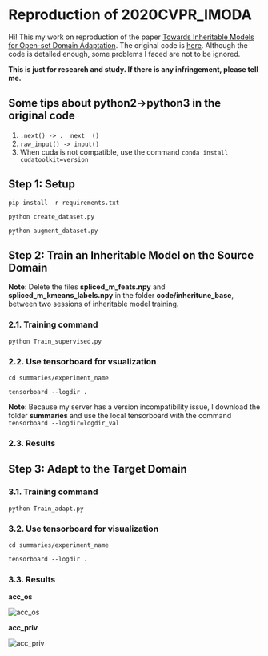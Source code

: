 # Reproduction of 2020CVPR_IMODA

Hi! This my work on reproduction of the paper [Towards Inheritable Models for Open-set Domain Adaptation](https://arxiv.org/abs/2002.08546). The original code is [here](https://sites.google.com/view/inheritune). Although the code is detailed enough, some problems I faced are not to be ignored. 

**This is just for research and study. If there is any infringement, please tell me.**

## Some tips about python2->python3 in the original code
1. `.next() -> .__next__()`
2. `raw_input() -> input()`
3. When cuda is not compatible, use the command `conda install cudatoolkit=version`

## Step 1: Setup

`pip install -r requirements.txt`

`python create_dataset.py`

`python augment_dataset.py`

## Step 2: Train an Inheritable Model on the Source Domain
**Note**: Delete the files **spliced_m_feats.npy** and **spliced_m_kmeans_labels.npy** in the folder **code/inheritune_base**, between two sessions of inheritable model training.

### 2.1. Training command

`python Train_supervised.py`

### 2.2. Use tensorboard for vsualization

`cd summaries/experiment_name`

`tensorboard --logdir .`

**Note**: Because my server has a version incompatibility issue, I download the folder **summaries** and use the local tensorboard with the command `tensorboard --logdir=logdir_val`

### 2.3. Results

## Step 3: Adapt to the Target Domain

### 3.1. Training command

`python Train_adapt.py`

### 3.2. Use tensorboard for visualization

`cd summaries/experiment_name`

`tensorboard --logdir .`

### 3.3. Results
**acc_os**

![acc_os](https://ftp.bmp.ovh/imgs/2020/12/cd97cacc5a6c53f7.png)

**acc_priv**

![acc_priv](https://ftp.bmp.ovh/imgs/2020/12/d61e7374864d3a79.png)

